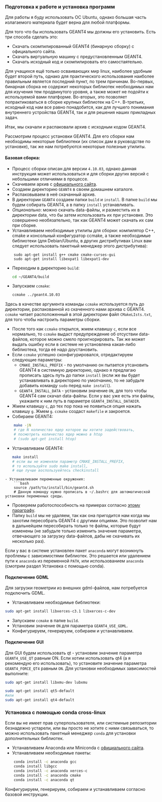### Подготовка к работе и установка программ
Для работы я буду использовать ОС Ubuntu, однако большая часть излагаемого материала будет верна для любой платформы. 

Для того что бы использовать GEANT4 мы должны его установить. Есть три способа сделать это:

* Скачать скомпилированный GEANT4 (бинарную сборку) с  официального сайта.
* Скачать виртуальную машину с предустановленным GEANT4.
* Скачать исходный код и скомпилировать его самостаятельно.

Для учащихся ещё только осваивающих мир linux, наиболее удобным будет второй путь, однако для практического использования наиболее правильным является последний пункт, по трем причинам. Во-первых, бинарная сборка не содержит некоторых библиотек необходимых нам для изучения тем продвинутого уровня, а также может не подойти к используемой вами платформе. Во-вторых, это позволяет попрактиковаться в сборке крупных библиотек на C++. В-третьих, исходный код нам все равно понадобится, как для лучшего понимания внутреннего устройства GEANT4, так и для решения наших прикладных задач.

Итак, мы скачали и распаковали архив с исходным кодом GEANT4. 

Рассмотрим процесс установки GEANT4. Для его сборки нам необходимы некоторые библиотеки (их список дам в руководстве по установке), так же нам потребуются некоторые полезные утилиты.

#### Базовая сборка: 
- Процесс сборки описан для версии `4.10.03`, однако данная инструкция может использоваться и для сборки других версий с небольшими отличиями в процессе.
- Скачиваем архив с [официального сайта](http://geant4.web.cern.ch/geant4/support/download.shtml).
- Создаем директорию `GEANT4` в своем домашнем каталоге.
- Распаковываем в неё скачанный архив.
- В директории `GEANT4` создаем папки `build` и `install`. В папке `build` мы будем собирать GEANT4, а в папку `install` устанавливать.
- *Опционально*: можно скачать data-файлы, и разместить их в директории data, что бы затем использовать их при установке. Это совершенно необязательно, так как GEANT4 может скачать их сам при сборке.
- Устанавливаем необходимые утилиты для сборки: компилятор С++, cmake и консольный конфигуратор ccmake, а также необходимые библиотеки (для Debian/Ubuntu, в других дистрибутивах Linux вам следует использовать пакетный менеджер этого дистрибутива):
```
    sudo apt-get install g++ cmake cmake-curses-gui
    sudo apt-get install libexpat1 libexpat1-dev
```    
- Переходим в директорию `build`:
    ```bash
    cd ~/GEANT4/build
    ```
- Запускаем `ccmake`:
    ```bash
    ccmake ../geant4.10.03
    ```
Здесь в качестве аргумента команды `ccmake` используется путь до директории, распакованной из скаченного нами архива с GEANT4. `ccmake` читает расположенный в этой директории файл `CMakeLIsts.txt`, для того чтобы настроить параметры сборки.
- После того как `ccmake` открылся, жмем клавишу `c`, если все нормально, то `ccmake` выдаст предупреждение об отсуствии data-файлов, которое можно смело проигнорировать. Так же может выдать ошибку если в системе не установлена какая-либо библиотека, тогда её надо доустановить.
- Если `ccmake` успешно сконфигурировался, отредактируем следующие параметры:
    - `CMAKE_INSTALL_PREFIX` - по умолчанию он пытается утсановить GEANT4 в системную директорию, однако я предлагаю прописать здесь путь до папки `install` (если же вы будет устанавливать в директорию по умолчанию, то не забудьте добавить команду `sudo` перед `make install`).
    - `GEANT4_INSTALL_DATA` - установим значение `ON`, для того чтобы GEANT4 сам скачал data-файлы. Если у вас уже есть эти файлы, укажаите к ним путь в параметре `GEANT4_INSTALL_DATADIR`.
- Жмем клавишу `c`, до тех пор пока не появиться опция нажать клавишу `g`. Жмем `g`. `ccmake` создаст `makefile` и закроется.
- Собираем GEANT4:
```bash
    make -jN
    # где N количество ядер которое вы хотите задействовать,
    # посмотреть количество ядер можно в htop 
    # (sudo apt-get install htop)
```
- Устанавливаем GEANT4:
     ```bash
    make install
    # если вы не изменяли параметр CMAKE_INSTALL_PREFIX, 
    # то используйте sudo make install, 
    # еще лучше воспользуейтесь checkinstall
```
- Устанавливаем переменные окружения:
    ```bash
    source /path/to/install/bin/geant4.sh
    # Данную команду нужно прописать в ~/.bashrc для автоматической установки переменных среды.
```
- Проверяем работоспособность на примерах согласно [этому параграфу](example_run.md).
- Папку `build` мы не удаляем, так как она пригодится нам когда мы захотим пересобрать GEANT4 с другими опциями. Это позволит нам в дальнейшем пересобирать только те файлы, которые будут изменены (не забудьте только изменить значение параметра, отвечающего за загрузку data-файлов, дабы не скачивать их несколько раз).


Если у вас в системе установлен пакет `anaconda` могут возникнуть проблемы с зависимостями библиотек. Это решается или удалением пути к `anaconda` из переменной `PATH`, или использованием `anaconda` (смотрим раздел Установка с помощью conda).



#### Подключение GDML

Для загрузки геометрии из внешних gdml-файлов, нам потребуется подключить GDML.
- Устанавливаем необходимые библиотеки:
```bash
sudo apt-get install libxerces-c3.1 libxerces-c-dev
```
- Запускаем `ccmake` в папке `build`.
- Установим значение `ON` для параметра `GEANT4_USE_GDML`.
- Конфигурируем, генерируем, собираем и устанавливаем.

#### Подключение GUI

Для GUI будем использовать qt - установим значение параметра `GEANT4_USE_QT` равным ON. Если хотим использовать qt4 (а я рекомендую его использовать), то установите значение параметра  `GEANT4_FORCE_QT4` равным  `ON`. Для установки необходимых зависимостей выполните:
```bash
sudo apt-get install libxmu-dev lubxmu

sudo apt-get install qt5-default
#или
sudo apt-get install qt4-default
```
###  Установка с помощью conda cross-linux


Если вы не имеет прав суперпользователя, или системные репозитории безнадежно устарели, или вы просто не хотите с ними связываться, то можно использовать пакетный менеджер `conda` для установки дополнительных библиотек.

- Устанавливаем Anaconda или Miniconda c [официального сайта](https://www.anaconda.com/download/#linux).
- Устанавливаем необходимые пакеты:
```bash
    conda install -c anaconda gcc
    conda install libgcc
    conda install -c anaconda xerces-c
    conda install -c anaconda cmake
    conda install -c anaconda qt
```
Конфигурируем, генерируем, собираем и устанавливаем согласно базовой инструкции.





